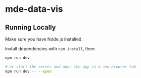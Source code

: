 # mde-data-vis

## Running Locally

Make sure you have Node.js installed. 

Install dependencies with `npm install`, then:

```sh
npm run dev

# or start the server and open the app in a new browser tab
npm run dev -- --open
```
